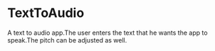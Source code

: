 TextToAudio
===========

A text to audio app.The user enters the text that he wants the app to speak.The pitch can be adjusted as well.
